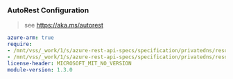 ### AutoRest Configuration

> see https://aka.ms/autorest

``` yaml
azure-arm: true
require:
- /mnt/vss/_work/1/s/azure-rest-api-specs/specification/privatedns/resource-manager/readme.md
- /mnt/vss/_work/1/s/azure-rest-api-specs/specification/privatedns/resource-manager/readme.go.md
license-header: MICROSOFT_MIT_NO_VERSION
module-version: 1.3.0
```